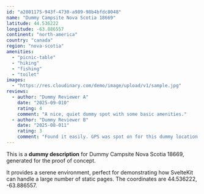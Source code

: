 ```yaml
---
id: "a2801175-943f-4730-a989-98b4bfdc8048"
name: "Dummy Campsite Nova Scotia 18669"
latitude: 44.536222
longitude: -63.886557
continent: "north-america"
country: "canada"
region: "nova-scotia"
amenities:
  - "picnic-table"
  - "hiking"
  - "fishing"
  - "toilet"
images:
  - "https://res.cloudinary.com/demo/image/upload/v1/sample.jpg"
reviews:
  - author: "Dummy Reviewer A"
    date: "2025-09-010"
    rating: 4
    comment: "A nice, quiet dummy spot with some basic amenities."
  - author: "Dummy Reviewer B"
    date: "2025-08-011"
    rating: 3
    comment: "Found it easily. GPS was spot on for this dummy location."
---
```


This is a **dummy description** for Dummy Campsite Nova Scotia 18669, generated for the proof of concept.

It provides a serene environment, perfect for demonstrating how SvelteKit can handle a large number of static pages. The coordinates are 44.536222, -63.886557.
